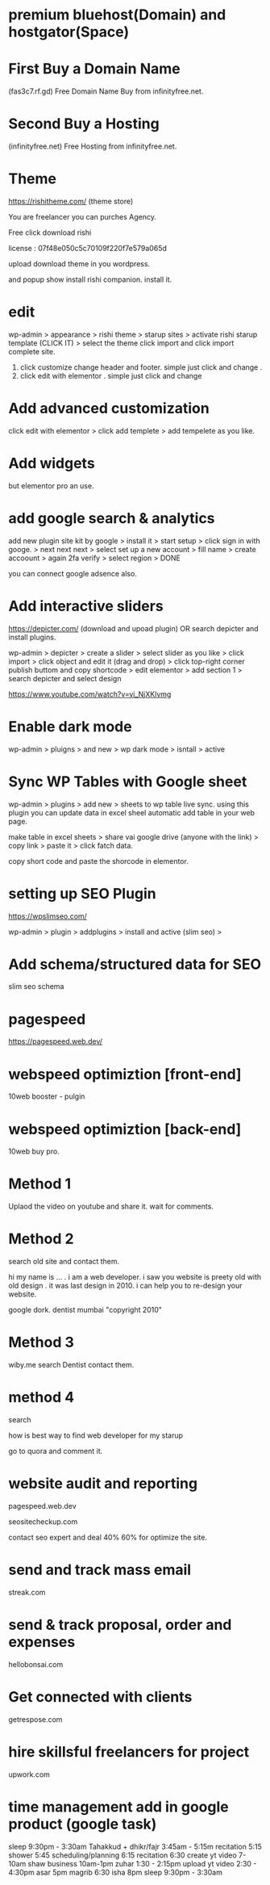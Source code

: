 # premium bluehost(Domain) and hostgator(Space)

# First Buy a Domain Name 

(fas3c7.rf.gd) Free Domain Name Buy from infinityfree.net.

# Second Buy a Hosting 

(infinityfree.net) Free Hosting from infinityfree.net.

# Theme

https://rishitheme.com/ (theme store)

You are freelancer you can purches Agency. 

Free click download rishi

license : 	07f48e050c5c70109f220f7e579a065d

upload download theme in you wordpress.

and popup show install rishi companion. install it.

# edit
wp-admin > appearance > rishi theme > starup sites > activate rishi starup template (CLICK IT) > select the theme click import and click import complete site.

1) click customize change header and footer. simple just click and  change .
2) click edit with elementor . simple just click and  change

# Add advanced customization

click edit with elementor > click add templete > add tempelete as you like.

# Add widgets 

but elementor pro an use.

# add google search & analytics

add new plugin site kit by google > install it > start setup > click sign in with googe. > next next next > select set up a new account > fill name > create accoount > again 2fa verify > select region > DONE

you can connect google adsence also.

# Add interactive sliders 

https://depicter.com/ (download and upoad plugin)
OR
search depicter and install plugins.


wp-admin > depicter > create a slider > select slider as you like > click import > click object and edit it (drag and drop) > click top-right corner publish buttom and copy shortcode > edit elementor > add section 1 > search depicter and select design

https://www.youtube.com/watch?v=yi_NjXKlvmg


# Enable dark mode

wp-admin > pluigns > and new > wp dark mode > isntall > active

# Sync WP Tables with Google sheet

wp-admin > plugins > add new > sheets to wp table live sync. 
using this plugin you can update data in excel sheel automatic add table in your web page.

make table in excel sheets > share vai google drive (anyone with the link) > copy link > paste it > click fatch data.

copy short code and paste the shorcode in elementor.

# setting up SEO Plugin

https://wpslimseo.com/

wp-admin > plugin > addplugins > install and active (slim seo) > 

# Add schema/structured data for SEO

slim seo schema 

# pagespeed

https://pagespeed.web.dev/

# webspeed optimiztion [front-end]

10web booster - pulgin

# webspeed optimiztion [back-end]

10web buy pro.

# Method 1 

Uplaod the video on youtube and share it. wait for comments.

# Method 2

search old site and contact them. 

hi my name is ... . i am a web developer. i saw you website is preety old with old design . it was last design in 2010. i can help you to re-design your website.

google dork.
dentist mumbai "copyright 2010" 

# Method 3

wiby.me
search Dentist
contact them.

#  method 4 

search 

how is best way to find web developer for my starup

go to quora and comment it.

# website audit and reporting

pagespeed.web.dev

seositecheckup.com

contact seo expert and deal 40% 60% for optimize the site.


# send and track mass email

streak.com

# send & track proposal, order and expenses

hellobonsai.com

# Get connected with clients

getrespose.com

# hire skillsful freelancers for project

upwork.com

# time management add in google product (google task)

sleep 9:30pm - 3:30am
Tahakkud + dhikr/fajr 3:45am - 5:15m
recitation 5:15
shower 5:45
scheduling/planning 6:15
recitation 6:30
create yt video 7- 10am
shaw business 10am-1pm
zuhar 1:30 - 2:15pm
upload yt video 2:30 - 4:30pm
asar 5pm
magrib 6:30
isha 8pm
sleep 9:30pm - 3:30am